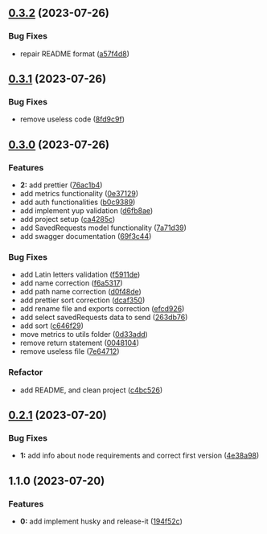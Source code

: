 

## [0.3.2](https://github.com/MateuszMG/name_examining_server/compare/0.3.1...0.3.2) (2023-07-26)


### Bug Fixes

* repair README format ([a57f4d8](https://github.com/MateuszMG/name_examining_server/commit/a57f4d889fef81bcfda949f0580edf8eac79ebcf))

## [0.3.1](https://github.com/MateuszMG/name_examining_server/compare/0.3.0...0.3.1) (2023-07-26)


### Bug Fixes

* remove useless code ([8fd9c9f](https://github.com/MateuszMG/name_examining_server/commit/8fd9c9fe3742fb6244c270842d47b984e0b03c6f))

## [0.3.0](https://github.com/MateuszMG/name_examining_server/compare/0.2.1...0.3.0) (2023-07-26)


### Features

* **2:** add prettier ([76ac1b4](https://github.com/MateuszMG/name_examining_server/commit/76ac1b41feffba9cb92651d505146e696db04f4c))
* add  metrics functionality ([0e37129](https://github.com/MateuszMG/name_examining_server/commit/0e37129b7f2ce10d5b8e9e2966025eefc22b2e0f))
* add auth functionalities ([b0c9389](https://github.com/MateuszMG/name_examining_server/commit/b0c9389b2c526d866ad22d734ff862e61dddd646))
* add implement yup validation ([d6fb8ae](https://github.com/MateuszMG/name_examining_server/commit/d6fb8aea702b8f2dab7c4032b60e97f1507bda46))
* add project setup ([ca4285c](https://github.com/MateuszMG/name_examining_server/commit/ca4285cf17985d5e2cb53330d5a5427b13fb2fad))
* add SavedRequests model functionality ([7a71d39](https://github.com/MateuszMG/name_examining_server/commit/7a71d394c14f73e372b41ffc3ab842267b1f4450))
* add swagger documentation ([69f3c44](https://github.com/MateuszMG/name_examining_server/commit/69f3c443eb4109206d6a35f494165a2993debdeb))


### Bug Fixes

* add Latin letters validation ([f5911de](https://github.com/MateuszMG/name_examining_server/commit/f5911de229b2a3d674ddf8151962b3fd51622914))
* add name correction ([f6a5317](https://github.com/MateuszMG/name_examining_server/commit/f6a53170b8d4355580eed50b1a3eb9b7996ff5c7))
* add path name correction ([d0f48de](https://github.com/MateuszMG/name_examining_server/commit/d0f48de20e7f1387503e091b0dbe9f45048e1b04))
* add prettier sort correction ([dcaf350](https://github.com/MateuszMG/name_examining_server/commit/dcaf3501ba58be7879268bb4557a093a47686a1b))
* add rename file and exports correction ([efcd926](https://github.com/MateuszMG/name_examining_server/commit/efcd9268c94450479ca1753b110ed6ac890de57c))
* add select savedRequests data to send ([263db76](https://github.com/MateuszMG/name_examining_server/commit/263db76cb1dc2afbed5f86ec1e1f7beef30c1086))
* add sort ([c646f29](https://github.com/MateuszMG/name_examining_server/commit/c646f291f48fe6e497141fe8899fa95497b9e68d))
* move metrics to utils folder ([0d33add](https://github.com/MateuszMG/name_examining_server/commit/0d33add90421331a810e995b2924566382ee21b9))
* remove return statement ([0048104](https://github.com/MateuszMG/name_examining_server/commit/004810465fde8c83021934e1d21d4d1b31e633a5))
* remove useless file ([7e64712](https://github.com/MateuszMG/name_examining_server/commit/7e64712eacd0ad95d1638fff79ff9513f456d770))


### Refactor

* add README,  and clean project ([c4bc526](https://github.com/MateuszMG/name_examining_server/commit/c4bc526925d109408479516f145d270c67b2a638))

## [0.2.1](https://github.com/MateuszMG/name_examining_server/compare/1.1.0...0.2.1) (2023-07-20)


### Bug Fixes

* **1:** add info about node requirements and correct first version ([4e38a98](https://github.com/MateuszMG/name_examining_server/commit/4e38a98bccce488dff6e2df8a277d18beae3284e))

## 1.1.0 (2023-07-20)


### Features

* **0:** add implement husky and release-it ([194f52c](https://github.com/MateuszMG/name_examining_server/commit/194f52cd35e1882b6d540e768b74e13fee038f29))